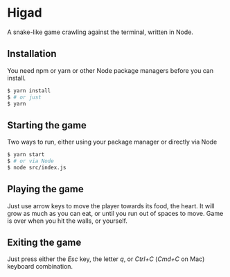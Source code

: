 # Higad
A snake-like game crawling against the terminal, written in Node.

## Installation
You need npm or yarn or other Node package managers before you can install.
```sh
$ yarn install
$ # or just
$ yarn
```

## Starting the game
Two ways to run, either using your package manager or directly via Node
```sh
$ yarn start
$ # or via Node
$ node src/index.js
```

## Playing the game
Just use arrow keys to move the player towards its food, the heart. It will grow as much as you can eat, or until you run out of spaces to move. Game is over when you hit the walls, or yourself.

## Exiting the game
Just press either the *Esc* key, the letter *q*, or *Ctrl+C* (*Cmd+C* on Mac) keyboard combination.
